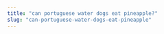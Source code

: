 ```yaml
---
title: "can portuguese water dogs eat pineapple?"
slug: "can-portuguese-water-dogs-eat-pineapple"
---
```


